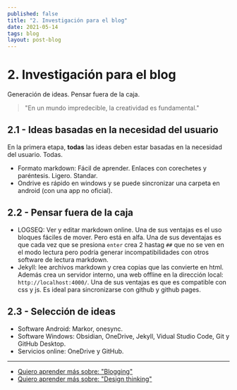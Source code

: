 ```yaml
---
published: false
title: "2. Investigación para el blog"
date: 2021-05-14
tags: blog
layout: post-blog
---
```


# 2. Investigación para el blog
Generación de ideas. Pensar fuera de la caja.
> "En un mundo impredecible, la creatividad es fundamental."

## 2.1 - Ideas basadas en la necesidad del usuario
En la primera etapa, **todas** las ideas deben estar basadas en la necesidad del usuario. Todas.
- Formato markdown: Fácil de aprender. Enlaces con corechetes y paréntesis. Ligero. Standar.
- Ondrive es rápido en windows y se puede sincronizar una carpeta en android (con una app no oficial).

## 2.2 - Pensar fuera de la caja
- LOGSEQ: Ver y editar markdown online. Una de sus ventajas es el uso bloques fáciles de mover. Pero está en alfa. Una de sus deventajas es que cada vez que se presiona `enter` crea 2 hastag `##` que no se ven en el modo lectura pero podría generar incompatibilidades con otros software de lectura markdown.
- Jekyll: lee archivos markdown y crea copias que las convierte en html. Además crea un servidor interno, una web offline en la dirección local: `http://localhost:4000/`. Una de sus ventajas es que es compatible con css y js. Es ideal para sincronizarse con github y github pages.

## 2.3 - Selección de ideas
- Software Android: Markor, onesync.
- Software Windows: Obsidian, OneDrive, Jekyll, Vidual Studio Code, Git y GitHub Desktop.
- Servicios online: OneDrive y GitHub.

***

- [Quiero aprender más sobre: "Blogging"](../00/blog)
- [Quiero aprender más sobre: "Design thinking"](../00/design-thinking)
